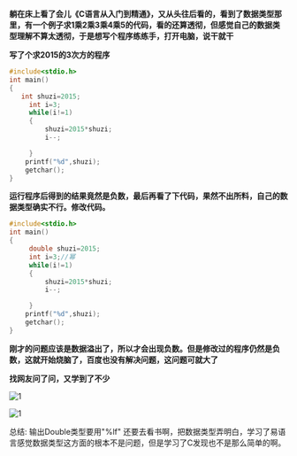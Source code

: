 **躺在床上看了会儿《C语言从入门到精通》，又从头往后看的，看到了数据类型那里，有一个例子求1乘2乘3乘4乘5的代码，看的还算透彻，但感觉自己的数据类型理解不算太透彻，于是想写个程序练练手，打开电脑，说干就干**

**写了个求2015的3次方的程序**

```c
#include<stdio.h>
int main()
{
   int shuzi=2015;
	 int i=3;
	 while(i!=1)
	 {
		 shuzi=2015*shuzi;
		 i--;

	 }
	printf("%d",shuzi);
	getchar();
}
```

**运行程序后得到的结果竟然是负数，最后再看了下代码，果然不出所料，自己的数据类型确实不行。修改代码。**

```c
#include<stdio.h>
int main()
{
     double shuzi=2015;
	 int i=3;//幂
	 while(i!=1)
	 {
		 shuzi=2015*shuzi;
		 i--;

	 }
	printf("%d",shuzi);
	getchar();
}
```

**刚才的问题应该是数据溢出了，所以才会出现负数。但是修改过的程序仍然是负数，这就开始烧脑了，百度也没有解决问题，这问题可就大了**

**找网友问了问，又学到了不少**

![1](http://images.cnblogs.com/cnblogs_com/slover/1202587/o_QQ%e6%8b%bc%e9%9f%b3%e6%88%aa%e5%9b%be20180712184228.png)

![1](http://images.cnblogs.com/cnblogs_com/slover/1202587/o_QQ%e6%8b%bc%e9%9f%b3%e6%88%aa%e5%9b%be20180712184257.png)

总结:
输出Double类型要用"%lf"
还要去看书啊，把数据类型弄明白，学习了易语言感觉数据类型这方面的根本不是问题，但是学习了C发现也不是那么简单的啊。





